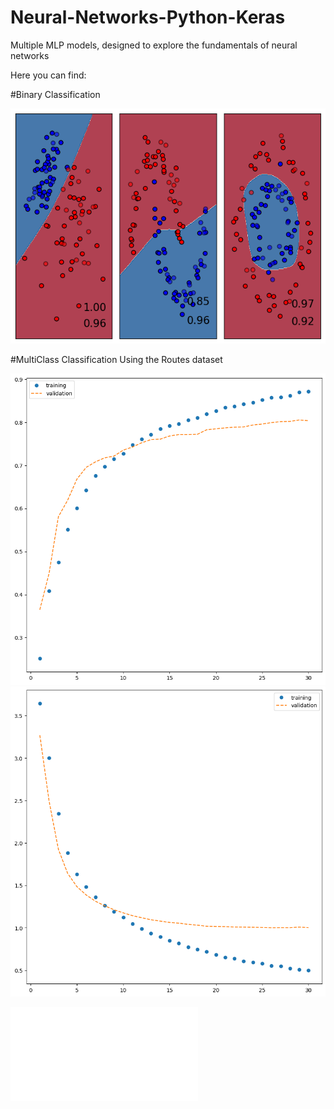# Neural-Networks-Python-Keras
Multiple MLP models, designed to explore the fundamentals of neural networks

Here you can find:

#Binary Classification

![BinaryClass](results.png)


#MultiClass Classification
Using the Routes dataset

![Acuracy](multiAccuracy.png)
![Lost Function](multiLost.png)

![certificate](certificate.pdf)

